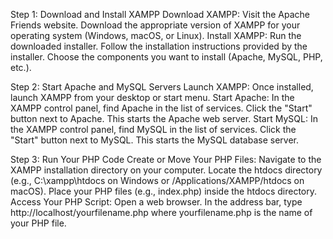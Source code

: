 Step 1: Download and Install XAMPP
Download XAMPP:
Visit the Apache Friends website.
Download the appropriate version of XAMPP for your operating system (Windows, macOS, or Linux).
Install XAMPP:
Run the downloaded installer.
Follow the installation instructions provided by the installer.
Choose the components you want to install (Apache, MySQL, PHP, etc.).



Step 2: Start Apache and MySQL Servers
Launch XAMPP:
Once installed, launch XAMPP from your desktop or start menu.
Start Apache:
In the XAMPP control panel, find Apache in the list of services.
Click the "Start" button next to Apache. This starts the Apache web server.
Start MySQL:
In the XAMPP control panel, find MySQL in the list of services.
Click the "Start" button next to MySQL. This starts the MySQL database server.



Step 3: Run Your PHP Code
Create or Move Your PHP Files:
Navigate to the XAMPP installation directory on your computer.
Locate the htdocs directory (e.g., C:\xampp\htdocs on Windows or /Applications/XAMPP/htdocs on macOS).
Place your PHP files (e.g., index.php) inside the htdocs directory.
Access Your PHP Script:
Open a web browser.
In the address bar, type http://localhost/yourfilename.php where yourfilename.php is the name of your PHP file.

